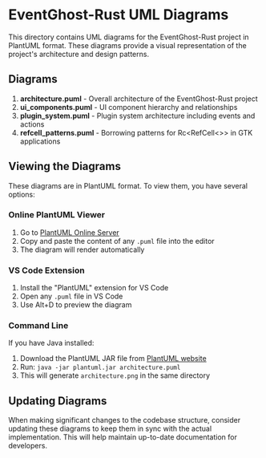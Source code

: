 # EventGhost-Rust UML Diagrams

This directory contains UML diagrams for the EventGhost-Rust project in PlantUML format. These diagrams provide a visual representation of the project's architecture and design patterns.

## Diagrams

1. **architecture.puml** - Overall architecture of the EventGhost-Rust project
2. **ui_components.puml** - UI component hierarchy and relationships
3. **plugin_system.puml** - Plugin system architecture including events and actions
4. **refcell_patterns.puml** - Borrowing patterns for Rc<RefCell<>> in GTK applications

## Viewing the Diagrams

These diagrams are in PlantUML format. To view them, you have several options:

### Online PlantUML Viewer

1. Go to [PlantUML Online Server](https://www.plantuml.com/plantuml/uml/)
2. Copy and paste the content of any `.puml` file into the editor
3. The diagram will render automatically

### VS Code Extension

1. Install the "PlantUML" extension for VS Code
2. Open any `.puml` file in VS Code
3. Use Alt+D to preview the diagram

### Command Line

If you have Java installed:

1. Download the PlantUML JAR file from [PlantUML website](https://plantuml.com/download)
2. Run: `java -jar plantuml.jar architecture.puml`
3. This will generate `architecture.png` in the same directory

## Updating Diagrams

When making significant changes to the codebase structure, consider updating these diagrams to keep them in sync with the actual implementation. This will help maintain up-to-date documentation for developers. 